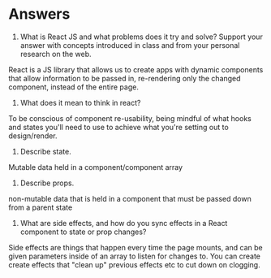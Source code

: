 # Answers

1. What is React JS and what problems does it try and solve? Support your answer with concepts introduced in class and from your personal research on the web.

React is a JS library that allows us to create apps with dynamic components that allow information to be passed in, re-rendering only the changed component, instead of the entire page.

1. What does it mean to think in react?

To be conscious of component re-usability, being mindful of what hooks and states you'll need to use to achieve what you're setting out to design/render.


1. Describe state.

Mutable data held in a component/component array

1. Describe props.

non-mutable data that is held in a component that must be passed down from a parent state

1. What are side effects, and how do you sync effects in a React component to state or prop changes?

Side effects are things that happen every time the page mounts, and can be given parameters inside of an array to listen for changes to. You can create create effects that "clean up" previous effects etc to cut down on clogging.